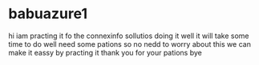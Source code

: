 # babuazure1
hi iam practing it fo the connexinfo sollutios
doing it well
it will take some time to do well 
need some pations 
so no nedd to worry about this we can make it eassy by practing it 
thank you for your pations 
bye
